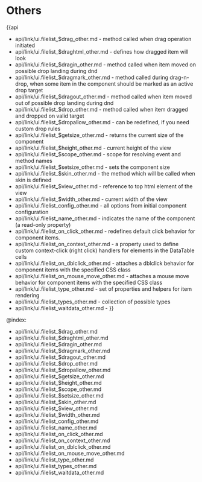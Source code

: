 Others
=======

{{api
- api/link/ui.filelist_$drag_other.md - method called when drag operation initiated
- api/link/ui.filelist_$draghtml_other.md - defines how dragged item will look
- api/link/ui.filelist_$dragin_other.md - method called when item moved on possible drop landing during dnd
- api/link/ui.filelist_$dragmark_other.md - method called during drag-n-drop, when some item in the component should be marked as an active drop target
- api/link/ui.filelist_$dragout_other.md - method called when item moved out of possible drop landing during dnd
- api/link/ui.filelist_$drop_other.md - method called when item dragged and dropped on valid target
- api/link/ui.filelist_$dropallow_other.md - can be redefined, if you need custom drop rules
- api/link/ui.filelist_$getsize_other.md - returns the current size of the component
- api/link/ui.filelist_$height_other.md - current height of the view
- api/link/ui.filelist_$scope_other.md - scope for resolving event and method names
- api/link/ui.filelist_$setsize_other.md - sets the component size
- api/link/ui.filelist_$skin_other.md - the method which will be called when skin is defined
- api/link/ui.filelist_$view_other.md - reference to top html element of the view
- api/link/ui.filelist_$width_other.md - current width of the view
- api/link/ui.filelist_config_other.md - all options from initial component configuration
- api/link/ui.filelist_name_other.md - indicates the name of the component (a read-only property)
- api/link/ui.filelist_on_click_other.md - redefines default click behavior for component items.
- api/link/ui.filelist_on_context_other.md - a property used to define custom context-click (right click) handlers for elements in the DataTable cells<br>
- api/link/ui.filelist_on_dblclick_other.md - attaches a dblclick behavior for component items with the specified CSS class
- api/link/ui.filelist_on_mouse_move_other.md - attaches a mouse move behavior for component items with the specified CSS class
- api/link/ui.filelist_type_other.md - set of properties and helpers for item rendering
- api/link/ui.filelist_types_other.md - collection of possible types
- api/link/ui.filelist_waitdata_other.md - 
}}

@index:
- api/link/ui.filelist_$drag_other.md
- api/link/ui.filelist_$draghtml_other.md
- api/link/ui.filelist_$dragin_other.md
- api/link/ui.filelist_$dragmark_other.md
- api/link/ui.filelist_$dragout_other.md
- api/link/ui.filelist_$drop_other.md
- api/link/ui.filelist_$dropallow_other.md
- api/link/ui.filelist_$getsize_other.md
- api/link/ui.filelist_$height_other.md
- api/link/ui.filelist_$scope_other.md
- api/link/ui.filelist_$setsize_other.md
- api/link/ui.filelist_$skin_other.md
- api/link/ui.filelist_$view_other.md
- api/link/ui.filelist_$width_other.md
- api/link/ui.filelist_config_other.md
- api/link/ui.filelist_name_other.md
- api/link/ui.filelist_on_click_other.md
- api/link/ui.filelist_on_context_other.md
- api/link/ui.filelist_on_dblclick_other.md
- api/link/ui.filelist_on_mouse_move_other.md
- api/link/ui.filelist_type_other.md
- api/link/ui.filelist_types_other.md
- api/link/ui.filelist_waitdata_other.md


